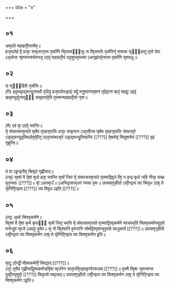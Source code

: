 +++
title = "४"

+++
## ०१
अथा᳘तो महाव्रती᳘यस्यैव᳘॥  
प्रजा᳘पतेर्ह वै᳘ प्रजाः᳘ ससृजान᳘स्य प᳘र्व्वाणि व्वि᳘सस्रᳫँ᳭सुः स व्वि᳘स्रस्तैः प᳘र्व्वभिर्न᳘ शशाक स᳘ᳫँ᳘हातुं त᳘तो देवा ऽअ᳘र्चन्तः श्रा᳘म्यन्तश्चेरुस्त᳘ ऽएतं᳘ महाव्रती᳘यं ददृशुस्त᳘मस्मा ऽअगृह्णंस्ते᳘नास्य प᳘र्व्वाणि स᳘मदधुः॥  
## ०२
स स᳘ᳫँ᳘हितैः प᳘र्व्वभिः॥  
(रि) इद᳘मन्ना᳘द्यमभ्यु᳘त्तस्थौ य᳘दिदं᳘ प्रजा᳘पतेरन्ना᳘द्यं यद्वै᳘ मनु᳘ष्याणाम᳘शनं त᳘द्देवा᳘नां व्व्रतं᳘ महद्वा᳘ ऽइदं᳘ व्व्रत᳘मभूद्ये᳘नाय᳘ᳫँ᳘ सम᳘हास्ते᳘ति त᳘स्मान्महाव्रती᳘यो ना᳘म॥  
## ०३
(मै) एवं वा᳘ ऽएते᳘ भवन्ति॥  
ये᳘ संव्वत्सरमा᳘सते य᳘थैव त᳘त्प्रजा᳘पतिः प्रजाः᳘ ससृजान ऽआ᳘सीत्स य᳘थैव त᳘त्प्रजा᳘पतिः संव्वत्स᳘रे ऽन्ना᳘द्यमभ्युद᳘तिष्ठदेव᳘मे᳘वैत᳘ ऽएत᳘त्संव्वत्स᳘रे ऽन्ना᳘द्यमभ्यु᳘त्तिष्ठन्ति [[???]] ये᳘षामेवं᳘ व्विदुषामेतं [[???]] ग्र᳘हं गृह्ण᳘न्ति॥  
## ०४
तं वा ऽइ᳘न्द्रायैव᳘ व्विमृ᳘धे गृह्णीयात्॥  
(त्स᳘) स᳘र्व्वा वै ते᳘षां मृ᳘धो हता᳘ भवन्ति स᳘र्व्वं जितं ये᳘ संव्वत्सरमा᳘सते त᳘स्माद्विमृ᳘धे व्वि᳘ न इन्द्र मृ᳘धो जहि नीचा᳘ यच्छ पृत᳘न्यतः [[???]]॥ यो᳘ ऽअस्मा᳘२ँ॥ ऽअभिदा᳘सत्य᳘धरं गमया त᳘मः॥ उपयाम᳘गृहीतो ऽसी᳘न्द्राय त्वा व्विमृ᳘ध ऽएष᳘ ते यो᳘निरि᳘न्द्राय [[???]] त्वा विमृ᳘ध ऽइति [[???]]॥  
## ०५
(त्य᳘) अ᳘थो व्विश्व᳘कर्मणे॥  
व्वि᳘श्वं वै ते᳘षां क᳘र्म कृतᳫँ᳭ स᳘र्व्वं जितं᳘ भवति ये᳘ संवत्सरमा᳘सते त᳘स्माद्विश्व᳘कर्मणे व्वाचस्प᳘तिं व्विश्व᳘कर्माणमूत᳘ये मनोजु᳘वं व्वा᳘जे ऽअद्या᳘ हुवेम॥ स᳘ नो व्वि᳘श्वानि ह᳘वनानि जोषद्विश्व᳘शम्भूर᳘वसे साधुकर्मा [[???]]॥ उपयाम᳘गृहीतो ऽसी᳘न्द्राय त्वा व्विश्व᳘कर्मण ऽएष᳘ ते यो᳘निरि᳘न्द्राय त्वा व्विश्व᳘कर्मण इ᳘ति॥  
## ०६
य᳘द्यु ऽऐन्द्रीं᳘ व्वैश्वकर्मणीं᳘ व्विद्यात् [[???]]॥  
(त्त᳘) त᳘यैव गृह्णीयाद्वि᳘श्वकर्मन्हवि᳘षा व्व᳘र्धनेन त्राता᳘रमि᳘न्द्रमकृणोरवध्यम् [[???]]॥ त᳘स्मै व्वि᳘शः स᳘मनमन्त पूर्व्वी᳘रय᳘मुग्रो᳘ [[???]] व्विह᳘व्यो यथा᳘सत्॥ उपयाम᳘गृहीतो ऽसी᳘न्द्राय त्वा व्विश्व᳘कर्मण ऽएष᳘ ते यो᳘निरि᳘न्द्राय त्वा व्विश्व᳘कर्मण ऽइ᳘ति॥  
